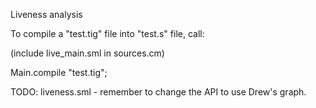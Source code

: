 Liveness analysis


To compile a "test.tig" file into "test.s" file, call:

(include live_main.sml in sources.cm)

Main.compile "test.tig";


TODO: liveness.sml - remember to change the API to use Drew's graph.

